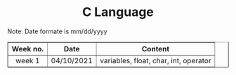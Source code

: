  <h1 align="center"> C Language </h1>


<p>Note: Date formate is mm/dd/yyyy</p>
<table border="1" align="center" style="text-align: center;">
    <tr><th>Week no.</th>   <th>Date</th>   <th>Content</th></tr>
    <tr><td>week 1</td> <td>04/10/2021</td> <td>variables, float, char, int, operator</td></tr>
</table>
